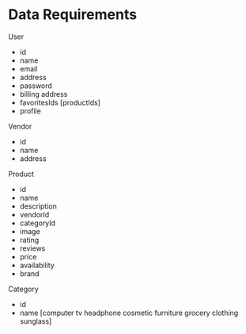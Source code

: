 # Data Requirements

User

- id
- name
- email
- address
- password
- billing address
- favoritesIds [productIds]
- profile

Vendor

- id
- name
- address

Product

- id
- name
- description
- vendorId
- categoryId
- image
- rating
- reviews
- price
- availability
- brand

Category

- id
- name [computer tv headphone cosmetic furniture grocery clothing sunglass]
